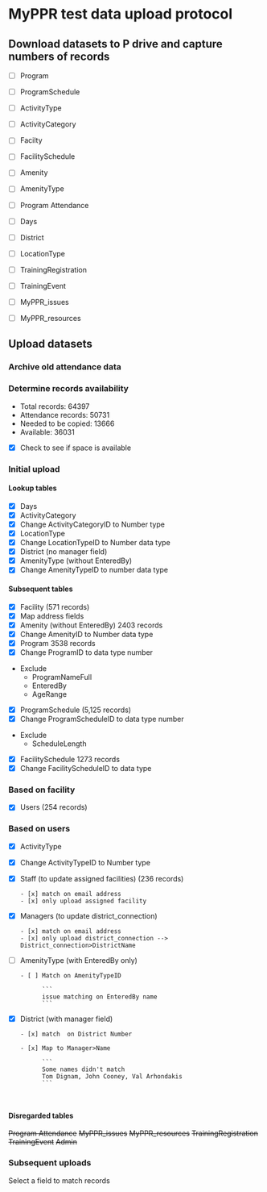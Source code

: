 # MyPPR test data upload protocol

## Download datasets to P drive and capture numbers of records
- [ ] Program
- [ ] ProgramSchedule
- [ ] ActivityType
- [ ] ActivityCategory
- [ ] Facilty
- [ ] FacilitySchedule
- [ ] Amenity
- [ ] AmenityType
- [ ] Program Attendance
- [ ] Days
- [ ] District
- [ ] LocationType
- [ ] TrainingRegistration
- [ ] TrainingEvent
- [ ] MyPPR_issues
- [ ] MyPPR_resources


## Upload datasets
### Archive old attendance data
### Determine records availability
* Total records: 64397
* Attendance records: 50731
* Needed to be copied: 13666
* Available: 36031
- [x] Check to see if space is available

### Initial upload
#### Lookup tables
- [x] Days
- [x] ActivityCategory
- [x] Change ActivityCategoryID to Number type
- [x] LocationType
- [x] Change LocationTypeID to Number data type
- [x] District (no manager field)
- [x] AmenityType (without EnteredBy)
- [x] Change AmenityTypeID to number data type

#### Subsequent tables
- [x] Facility (571 records)
- [x] Map address fields
- [x] Amenity (without EnteredBy) 2403 records
- [x] Change AmenityID to Number data type
- [x] Program 3538 records
- [x] Change ProgramID to data type number
- Exclude 
  * ProgramNameFull
  * EnteredBy
  * AgeRange
- [x] ProgramSchedule (5,125 records)
- [x] Change ProgramScheduleID to data type number
- Exclude
  * ScheduleLength
- [x] FacilitySchedule 1273 records
- [x] Change FacilityScheduleID to data type 

### Based on facility
- [x] Users (254 records)

### Based on users
- [x] ActivityType

- [x] Change ActivityTypeID to Number type

- [x] Staff (to update assigned facilities) (236 records)

      - [x] match on email address
      - [x] only upload assigned facility

- [x] Managers (to update district_connection)

      - [x] match on email address
      - [x] only upload district_connection --> District_connection>DistrictName

- [ ] AmenityType (with EnteredBy only)

      - [ ] Match on AmenityTypeID

            ``` 
            issue matching on EnteredBy name
            ```

- [x] District (with manager field)

      - [x] match  on District Number

      - [x] Map to Manager>Name

            ```
            Some names didn't match
            Tom Dignam, John Cooney, Val Arhondakis
            ```

            ​

#### Disregarded tables
~~Program Attendance~~
~~MyPPR_issues~~
~~MyPPR_resources~~
~~TrainingRegistration~~
~~TrainingEvent~~
~~Admin~~

### Subsequent uploads
Select a field to match records



